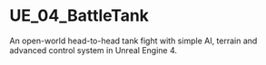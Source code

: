 # UE_04_BattleTank
An open-world head-to-head tank fight with simple AI, terrain and advanced control system in Unreal Engine 4.
